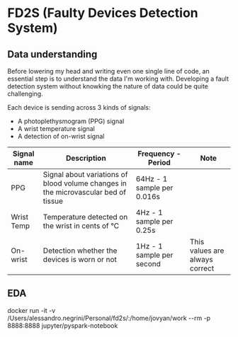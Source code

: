 # FD2S (Faulty Devices Detection System)

## Data understanding

Before lowering my head and writing even one single line of code, an essential step is to understand the data I'm working with.
Developing a fault detection system without knowking the nature of data could be quite challenging.

Each device is sending across 3 kinds of signals:

- A photoplethysmogram (PPG) signal
- A wrist temperature signal
- A detection of on-wrist signal

| Signal name | Description                                                                        | Frequency - Period         | Note                           |
| ----------- | ---------------------------------------------------------------------------------- | -------------------------- | ------------------------------ |
| PPG         | Signal about variations of blood volume changes in the microvascular bed of tissue | 64Hz - 1 sample per 0.016s |                                |
| Wrist Temp  | Temperature detected on the wrist in cents of °C                                   | 4Hz - 1 sample per 0.25s   |                                |
| On-wrist    | Detection whether the devices is worn or not                                       | 1Hz - 1 sample per second  | This values are always correct |

## EDA

docker run -it -v /Users/alessandro.negrini/Personal/fd2s/:/home/jovyan/work --rm -p 8888:8888 jupyter/pyspark-notebook

